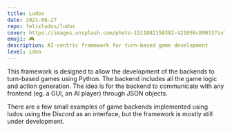 ```yaml
---
title: Ludos
date: 2021-06-27
repo: felixludos/ludos
cover: https://images.unsplash.com/photo-1511882150382-421056c89033?ixlib=rb-4.0.3&ixid=M3wxMjA3fDB8MHxwaG90by1wYWdlfHx8fGVufDB8fHx8fA%3D%3D&auto=format&fit=crop&w=1440&q=80
emoji: 🎮
description: AI-centric framework for turn-based game development
level: idea
---
```


This framework is designed to allow the development of the backends to turn-based games using Python. The backend includes all the game logic and action generation. The idea is for the backend to communicate with any frontend (eg. a GUI, an AI player) through JSON objects.

There are a few small examples of game backends implemented using ludos using the Discord as an interface, but the framework is mostly still under development.